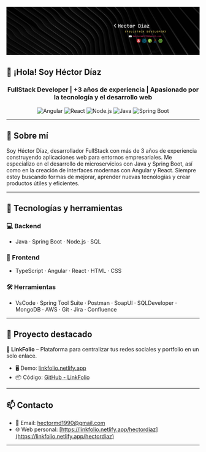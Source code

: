 <p align="center">
  <img src="banner.png" alt="Banner de Héctor Díaz" />
</p>

## 👋 ¡Hola! Soy Héctor Díaz  
### <p align="center">FullStack Developer | +3 años de experiencia | Apasionado por la tecnología y el desarrollo web</p>
<p align="center">
  <img src="https://cdn.jsdelivr.net/gh/devicons/devicon/icons/angularjs/angularjs-original.svg" height="30" alt="Angular" />
  <img src="https://cdn.jsdelivr.net/gh/devicons/devicon/icons/react/react-original.svg" height="30" alt="React" />
  <img src="https://cdn.jsdelivr.net/gh/devicons/devicon/icons/nodejs/nodejs-original.svg" height="30" alt="Node.js" />
  <img src="https://cdn.jsdelivr.net/gh/devicons/devicon/icons/java/java-original.svg" height="30" alt="Java" />
  <img src="https://cdn.worldvectorlogo.com/logos/spring-boot-1.svg" height="30" alt="Spring Boot" />
</p>

---

## 🧠 Sobre mí

Soy Héctor Díaz, desarrollador FullStack con más de 3 años de experiencia construyendo aplicaciones web para entornos empresariales. Me especializo en el desarrollo de microservicios con Java y Spring Boot, así como en la creación de interfaces modernas con Angular y React. Siempre estoy buscando formas de mejorar, aprender nuevas tecnologías y crear productos útiles y eficientes.

---

## 🧰 Tecnologías y herramientas

### 💻 Backend
- Java · Spring Boot · Node.js · SQL

### 🎨 Frontend
- TypeScript · Angular · React · HTML · CSS

### 🛠️ Herramientas
- VsCode · Spring Tool Suite · Postman · SoapUI · SQLDeveloper · MongoDB · AWS · Git · Jira · Confluence

---

## 🚀 Proyecto destacado

**🔗 LinkFolio** – Plataforma para centralizar tus redes sociales y portfolio en un solo enlace.

- 🖥️ Demo: [linkfolio.netlify.app](https://linkfolio.netlify.app)  
- 📦 Código: [GitHub - LinkFolio](https://github.com/Hectormd1/linkfolio)

---

## 📫 Contacto

- 📧 Email: [hectormd1990@gmail.com](mailto:hectormd1990@gmail.com)  
- 🌐 Web personal: [https://linkfolio.netlify.app/hectordiaz](https://linkfolio.netlify.app/hectordiaz)

---
